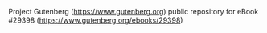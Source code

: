 Project Gutenberg (https://www.gutenberg.org) public repository for eBook #29398 (https://www.gutenberg.org/ebooks/29398)
